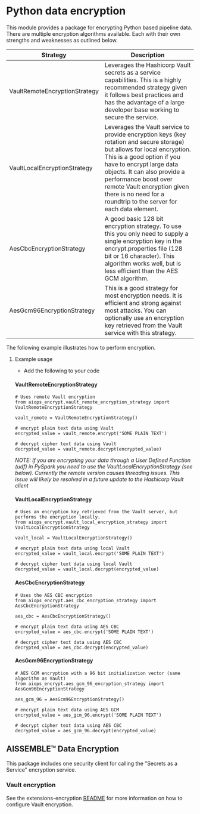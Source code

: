 # Python data encryption

This module provides a package for encrypting Python based pipeline data.  There are multiple encryption algorithms
available.  Each with their own strengths and weaknesses as outlined below.  

| Strategy                      | Description                                                                                                                                                                                                                                                                                                                                   |
|-------------------------------|-----------------------------------------------------------------------------------------------------------------------------------------------------------------------------------------------------------------------------------------------------------------------------------------------------------------------------------------------|
| VaultRemoteEncryptionStrategy | Leverages the Hashicorp Vault secrets as a service capabilities.  This is a highly recommended strategy given it follows best practices and has the advantage of a large developer base working to secure the service.                                                                                                                        |
| VaultLocalEncryptionStrategy  | Leverages the Vault service to provide encryption keys (key rotation and secure storage) but allows for local encryption.  This is a good option if you have to encrypt large data objects.  It can also provide a performance boost over remote Vault encryption given there is no need for a roundtrip to the server for each data element. |
| AesCbcEncryptionStrategy      | A good basic 128 bit encryption strategy.  To use this you only need to supply a single encryption key in the encrypt.properties file (128 bit or 16 character).  This algorithm works well, but is less efficient than the AES GCM algorithm.                                                                                                |
| AesGcm96EncryptionStrategy    | This is a good strategy for most encryption needs.  It is efficient and strong against most attacks.  You can optionally use an encryption key retrieved from the Vault service with this strategy.                                                                                                                                           |


The following example illustrates how to perform encryption.

1. Example usage
    - Add the following to your code
    #### VaultRemoteEncryptionStrategy
    ```         
    # Uses remote Vault encryption
    from aiops_encrypt.vault_remote_encryption_strategy import VaultRemoteEncryptionStrategy

    vault_remote = VaultRemoteEncryptionStrategy()

    # encrypt plain text data using Vault
    encrypted_value = vault_remote.encrypt('SOME PLAIN TEXT')

    # decrypt cipher text data using Vault
    decrypted_value = vault_remote.decrypt(encrypted_value)
    ```         
 
    _NOTE: If you are encrypting your data through a User Defined Function (udf) in PySpark you need to use
           the VaultLocalEncryptionStrategy (see below).  Currently the remote version causes threading issues.  This issue will
           likely be resolved in a future update to the Hashicorp Vault client_
    #### VaultLocalEncryptionStrategy
    ```
    # Uses an encryption key retrieved from the Vault server, but performs the encryption locally.
    from aiops_encrypt.vault_local_encryption_strategy import VaultLocalEncryptionStrategy
    
    vault_local = VaultLocalEncryptionStrategy()

    # encrypt plain text data using local Vault
    encrypted_value = vault_local.encrypt('SOME PLAIN TEXT')

    # decrypt cipher text data using local Vault
    decrypted_value = vault_local.decrypt(encrypted_value)
    ```

    #### AesCbcEncryptionStrategy
    ```         
    # Uses the AES CBC encryption
    from aiops_encrypt.aes_cbc_encryption_strategy import AesCbcEncryptionStrategy

    aes_cbc = AesCbcEncryptionStrategy()

    # encrypt plain text data using AES CBC
    encrypted_value = aes_cbc.encrypt('SOME PLAIN TEXT')

    # decrypt cipher text data using AES CBC
    decrypted_value = aes_cbc.decrypt(encrypted_value)
    ```   

    #### AesGcm96EncryptionStrategy
    ```         
    # AES GCM encryption with a 96 bit initialization vector (same algorithm as Vault)
    from aiops_encrypt.aes_gcm_96_encryption_strategy import AesGcm96EncryptionStrategy

    aes_gcm_96 = AesGcm96EncryptionStrategy()

    # encrypt plain text data using AES GCM
    encrypted_value = aes_gcm_96.encrypt('SOME PLAIN TEXT')

    # decrypt cipher text data using AES CBC
    decrypted_value = aes_gcm_96.decrypt(encrypted_value)
    ```
## AISSEMBLE&trade; Data Encryption

This package includes one security client for calling the "Secrets as a Service" encryption service.

### Vault encryption
See the extensions-encryption [README](../../extensions-encryption/README.md#vault-encryption) for more information on how to configure Vault encryption.
